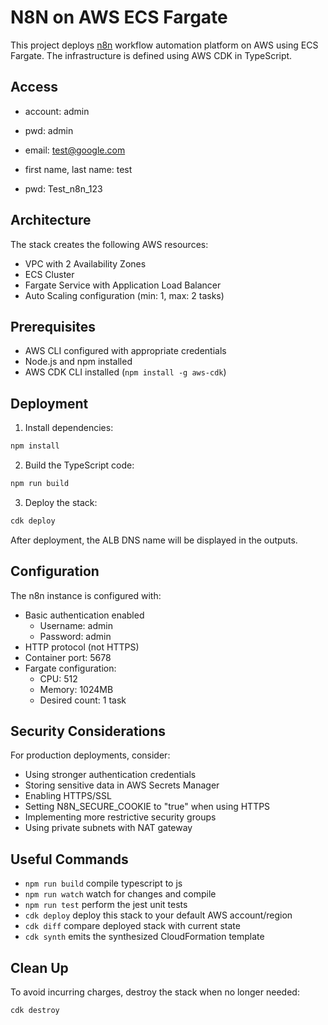 # N8N on AWS ECS Fargate

This project deploys [n8n](https://n8n.io/) workflow automation platform on AWS using ECS Fargate. The infrastructure is defined using AWS CDK in TypeScript.

## Access

- account: admin
- pwd: admin

- email: test@google.com
- first name, last name: test
- pwd: Test_n8n_123

## Architecture

The stack creates the following AWS resources:
- VPC with 2 Availability Zones
- ECS Cluster
- Fargate Service with Application Load Balancer
- Auto Scaling configuration (min: 1, max: 2 tasks)

## Prerequisites

- AWS CLI configured with appropriate credentials
- Node.js and npm installed
- AWS CDK CLI installed (`npm install -g aws-cdk`)

## Deployment

1. Install dependencies:
```bash
npm install
```

2. Build the TypeScript code:
```bash
npm run build
```

3. Deploy the stack:
```bash
cdk deploy
```

After deployment, the ALB DNS name will be displayed in the outputs.

## Configuration

The n8n instance is configured with:
- Basic authentication enabled
  - Username: admin
  - Password: admin
- HTTP protocol (not HTTPS)
- Container port: 5678
- Fargate configuration:
  - CPU: 512
  - Memory: 1024MB
  - Desired count: 1 task

## Security Considerations

For production deployments, consider:
- Using stronger authentication credentials
- Storing sensitive data in AWS Secrets Manager
- Enabling HTTPS/SSL
- Setting N8N_SECURE_COOKIE to "true" when using HTTPS
- Implementing more restrictive security groups
- Using private subnets with NAT gateway

## Useful Commands

* `npm run build`   compile typescript to js
* `npm run watch`   watch for changes and compile
* `npm run test`    perform the jest unit tests
* `cdk deploy`      deploy this stack to your default AWS account/region
* `cdk diff`        compare deployed stack with current state
* `cdk synth`       emits the synthesized CloudFormation template

## Clean Up

To avoid incurring charges, destroy the stack when no longer needed:
```bash
cdk destroy
```
